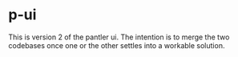 # p-ui
This is version 2 of the pantler ui. The intention is to merge the two codebases once one or the other settles into a workable solution.
